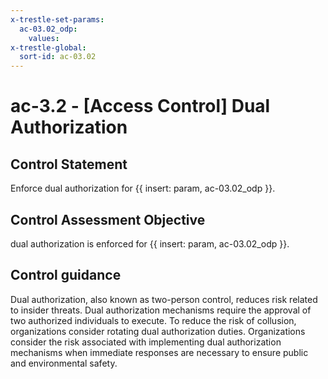 ```yaml
---
x-trestle-set-params:
  ac-03.02_odp:
    values:
x-trestle-global:
  sort-id: ac-03.02
---
```


# ac-3.2 - \[Access Control\] Dual Authorization

## Control Statement

Enforce dual authorization for {{ insert: param, ac-03.02_odp }}.

## Control Assessment Objective

dual authorization is enforced for {{ insert: param, ac-03.02_odp }}.

## Control guidance

Dual authorization, also known as two-person control, reduces risk related to insider threats. Dual authorization mechanisms require the approval of two authorized individuals to execute. To reduce the risk of collusion, organizations consider rotating dual authorization duties. Organizations consider the risk associated with implementing dual authorization mechanisms when immediate responses are necessary to ensure public and environmental safety.
